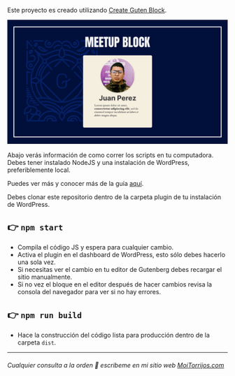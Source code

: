 Este proyecto es creado utilizando [Create Guten Block](https://github.com/ahmadawais/create-guten-block).

![Meetup Block](images/meetup-block.png)

Abajo verás información de como correr los scripts en tu computadora.
Debes tener instalado NodeJS y una instalación de WordPress, preferiblemente local.

Puedes ver más y conocer más de la guía [aquí](https://github.com/ahmadawais/create-guten-block).

Debes clonar este repositorio dentro de la carpeta plugin de tu instalación de WordPress.

## 👉  `npm start`
- Compila el código JS y espera para cualquier cambio.
- Activa el plugin en el dashboard de WordPress, esto sólo debes hacerlo una sola vez.
- Si necesitas ver el cambio en tu editor de Gutenberg debes recargar el sitio manualmente.
- Si no vez el bloque en el editor después de hacer cambios revisa la consola del navegador para ver si no hay errores.

## 👉  `npm run build`
- Hace la construcción del código lista para producción dentro de la carpeta `dist`.

---

###### Cualquier consulta a la orden 👋 escribeme en mi sitio web [MoiTorrijos.com](https://moitorrijos.com/)